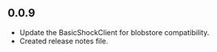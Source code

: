 ## 0.0.9

- Update the BasicShockClient for blobstore compatibility.
- Created release notes file.

